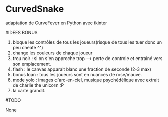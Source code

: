 # CurvedSnake
adaptation de CurveFever en Python avec tkinter

#IDEES BONUS

1. bloque les contrôles de tous les joueurs(risque de tous les tuer donc un peu cheaté ^^)
2. change les couleurs de chaque joueur
3. trou noir : si on s'en approche trop --> perte de controle et entrainé vers son emplacement.
4. flash : le canvas apparait blanc une fraction de seconde (2-3 max)
5. bonus loan : tous les joueurs sont en nuances de rose/mauve.
6. mode yolo : images d'arc-en-ciel, musique psychédélique avec extrait de charlie the unicorn :P
7. la carte grandit.

#TODO

None
